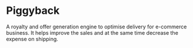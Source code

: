 # Piggyback
A royalty and offer generation engine to optimise delivery for e-commerce business. It helps improve the sales and at the same time decrease the expense on shipping.
